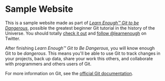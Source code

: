# Sample Website

This is a sample website made as part of [*Learn Enough™ Git to be Dangerous*](https://www.learnenough.com/git-tutorial), possible the greatest beginner Git tutorial in the history of the Universe. You should totally [check it out](https://www.learnenough.com/#email_list) and [follow @learnenough](https://twitter.com/learnenough) on Twitter.

After finishing *Learn Enough™ Git to Be Dangerous*, you will know enough Git to be *dangerous*. This means you'll be able to use Git to track changes in your projects, back up data, share your work this others, and collaborate with programmers and others users of Git.

For more information on Git, see the [official Git documentation](https://git-scm.com/).
